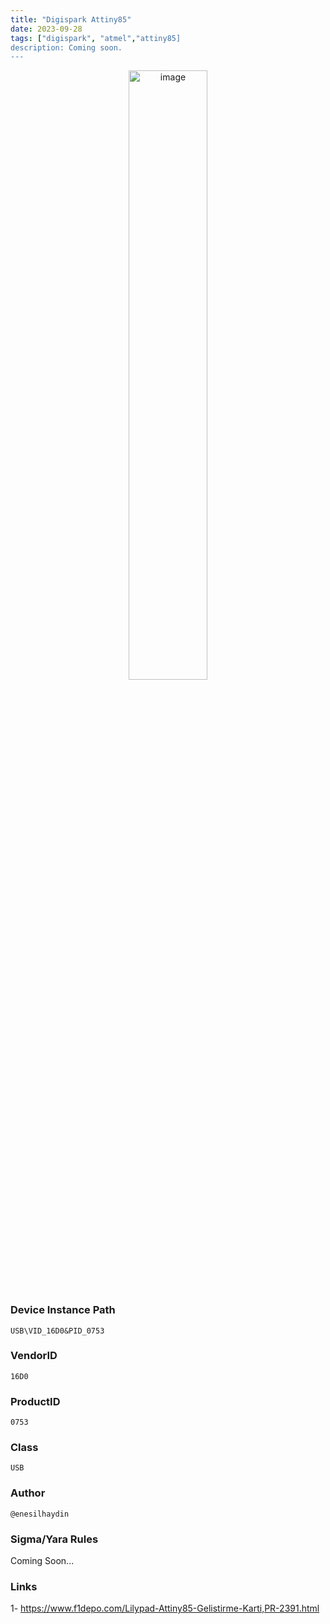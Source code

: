```yaml
---
title: "Digispark Attiny85"
date: 2023-09-28
tags: ["digispark", "atmel","attiny85]
description: Coming soon.
---
```


<p align="center">
  <img src="/images/attiny85.jpg" alt="image" width="50%" height="50%">
</p>


### Device Instance Path

```text
USB\VID_16D0&PID_0753

```

### VendorID

```text
16D0
```

### ProductID

```text
0753
```
### Class

```text
USB
```
### Author

```text
@enesilhaydin
```

### Sigma/Yara Rules

Coming Soon...

### Links

1- https://www.f1depo.com/Lilypad-Attiny85-Gelistirme-Karti,PR-2391.html
